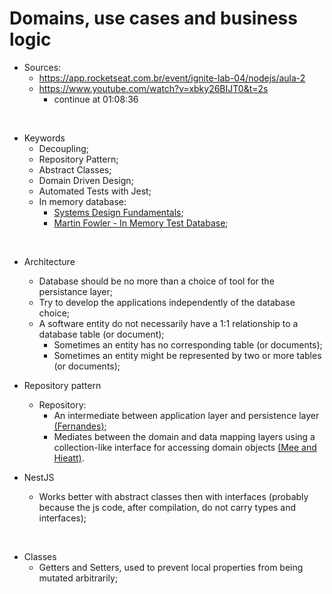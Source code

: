 # Domains, use cases and business logic

- Sources:
  - https://app.rocketseat.com.br/event/ignite-lab-04/nodejs/aula-2
  - https://www.youtube.com/watch?v=xbky26BIJT0&t=2s
    - continue at 01:08:36

</br>

- Keywords
  - Decoupling;
  - Repository Pattern;
  - Abstract Classes;
  - Domain Driven Design;
  - Automated Tests with Jest;
  - In memory database:
    - [Systems Design Fundamentals](https://github.com/amaralc/systems-design-fundamentals-notes/blob/main/lectures/lecture-05-storage/notes.md#memory);
    - [Martin Fowler - In Memory Test Database](https://martinfowler.com/bliki/InMemoryTestDatabase.html);

</br>

- Architecture

  - Database should be no more than a choice of tool for the persistance layer;
  - Try to develop the applications independently of the database choice;
  - A software entity do not necessarily have a 1:1 relationship to a database table (or document);
    - Sometimes an entity has no corresponding table (or documents);
    - Sometimes an entity might be represented by two or more tables (or documents);

- Repository pattern

  - Repository:
    - An intermediate between application layer and persistence layer [(Fernandes)](https://youtu.be/xbky26BIJT0?t=3537);
    - Mediates between the domain and data mapping layers using a collection-like interface for accessing domain objects [(Mee and Hieatt)](https://martinfowler.com/eaaCatalog/repository.html).

- NestJS
  - Works better with abstract classes then with interfaces (probably because the js code, after compilation, do not carry types and interfaces);

</br>

- Classes
  - Getters and Setters, used to prevent local properties from being mutated arbitrarily;
